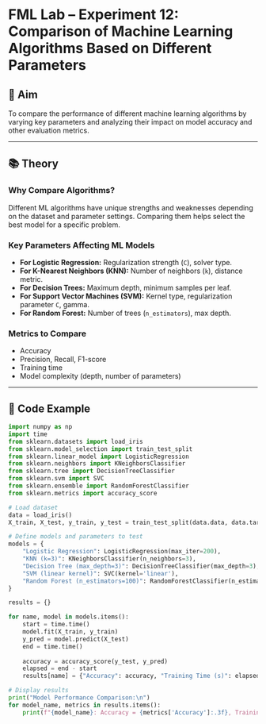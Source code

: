 # FML Lab – Experiment 12: Comparison of Machine Learning Algorithms Based on Different Parameters

## 🎯 Aim

To compare the performance of different machine learning algorithms by varying key parameters and analyzing their impact on model accuracy and other evaluation metrics.

---

## 📚 Theory

### Why Compare Algorithms?

Different ML algorithms have unique strengths and weaknesses depending on the dataset and parameter settings. Comparing them helps select the best model for a specific problem.

### Key Parameters Affecting ML Models

- **For Logistic Regression:** Regularization strength (`C`), solver type.
- **For K-Nearest Neighbors (KNN):** Number of neighbors (`k`), distance metric.
- **For Decision Trees:** Maximum depth, minimum samples per leaf.
- **For Support Vector Machines (SVM):** Kernel type, regularization parameter `C`, gamma.
- **For Random Forest:** Number of trees (`n_estimators`), max depth.

### Metrics to Compare

- Accuracy
- Precision, Recall, F1-score
- Training time
- Model complexity (depth, number of parameters)

---

## 🧪 Code Example

```python
import numpy as np
import time
from sklearn.datasets import load_iris
from sklearn.model_selection import train_test_split
from sklearn.linear_model import LogisticRegression
from sklearn.neighbors import KNeighborsClassifier
from sklearn.tree import DecisionTreeClassifier
from sklearn.svm import SVC
from sklearn.ensemble import RandomForestClassifier
from sklearn.metrics import accuracy_score

# Load dataset
data = load_iris()
X_train, X_test, y_train, y_test = train_test_split(data.data, data.target, test_size=0.3, random_state=42)

# Define models and parameters to test
models = {
    "Logistic Regression": LogisticRegression(max_iter=200),
    "KNN (k=3)": KNeighborsClassifier(n_neighbors=3),
    "Decision Tree (max_depth=3)": DecisionTreeClassifier(max_depth=3),
    "SVM (linear kernel)": SVC(kernel='linear'),
    "Random Forest (n_estimators=100)": RandomForestClassifier(n_estimators=100)
}

results = {}

for name, model in models.items():
    start = time.time()
    model.fit(X_train, y_train)
    y_pred = model.predict(X_test)
    end = time.time()
    
    accuracy = accuracy_score(y_test, y_pred)
    elapsed = end - start
    results[name] = {"Accuracy": accuracy, "Training Time (s)": elapsed}

# Display results
print("Model Performance Comparison:\n")
for model_name, metrics in results.items():
    print(f"{model_name}: Accuracy = {metrics['Accuracy']:.3f}, Training Time = {metrics['Training Time (s)']:.4f}s")
